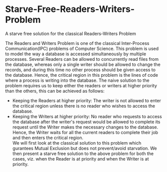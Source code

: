 # Starve-Free-Readers-Writers-Problem
A starve free solution for the classical Readers-Writers Problem

The Readers and Writers Problem is one of the classical Inter-Process Communication(IPC) problems of Computer Science. This problem is used to model the way a database is accessed simultaneously by multiple processes.
Several Readers can be allowed to concurrently read files from the database, whereas only a single writer should be allowed to change the records, and during this time no other process should be given access to the database. Hence, the critical region in this problem is the lines of code where a process is writing into the database.
The naive solution to the problem requires us to keep either the readers or writers at higher priority than the others, this can be achieved as follows:
* Keeping the Readers at higher priority: The writer is not allowed to enter the critical region unless there is no reader who wishes to access the database.
* Keeping the Writers at higher priority: No reader who requests to access the database after the writer's request would be allowed to complete its request until the Writer makes the necessary changes to the database. Hence, the Writer waits for all the current readers to complete their job and then enters the critical region.  
We will first look at the classical solution to this problem which gurantees Mutual Exclusion but does not prevent/avoid starvation. We then present a starve free solution to the above problem for both the cases, viz. when the Reader is at priority and when the Writer is at priority.
